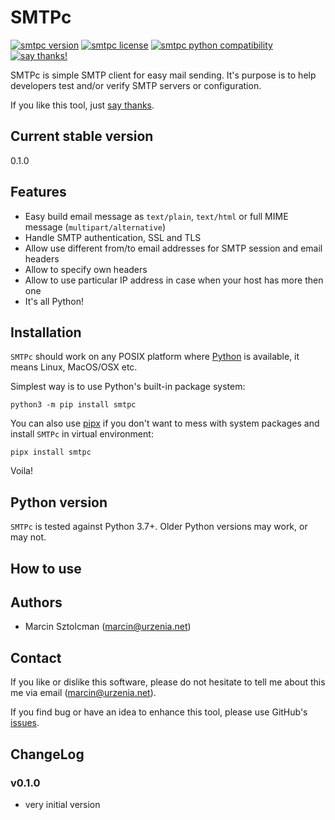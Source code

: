 SMTPc
=====

[![smtpc version](https://img.shields.io/pypi/v/smtpc.svg)](https://pypi.python.org/pypi/smtpc)
[![smtpc license](https://img.shields.io/pypi/l/smtpc.svg)](https://pypi.python.org/pypi/smtpc)
[![smtpc python compatibility](https://img.shields.io/pypi/pyversions/smtpc.svg)](https://pypi.python.org/pypi/smtpc)
[![say thanks!](https://img.shields.io/badge/Say%20Thanks-!-1EAEDB.svg)](https://saythanks.io/to/marcin%40urzenia.net)

SMTPc is simple SMTP client for easy mail sending. It's purpose is to help
developers test and/or verify SMTP servers or configuration.

If you like this tool, just [say thanks](https://saythanks.io/to/marcin%40urzenia.net).

Current stable version
----------------------

0.1.0

Features
--------

* Easy build email message as `text/plain`, `text/html` or full MIME
  message (`multipart/alternative`)
* Handle SMTP authentication, SSL and TLS
* Allow use different from/to email addresses for SMTP session and
  email headers
* Allow to specify own headers
* Allow to use particular IP address in case when your host has more then one
* It's all Python!

Installation
------------

`SMTPc` should work on any POSIX platform where [Python](http://python.org)
is available, it means Linux, MacOS/OSX etc.

Simplest way is to use Python's built-in package system:

    python3 -m pip install smtpc

You can also use [pipx](https://pipxproject.github.io/pipx/) if you don't want to
mess with system packages and install `SMTPc` in virtual environment:

    pipx install smtpc

Voila!

Python version
--------------

`SMTPc` is tested against Python 3.7+. Older Python versions may work, or may not.

How to use
----------



Authors
-------

* Marcin Sztolcman ([marcin@urzenia.net](mailto:marcin@urzenia.net))

Contact
-------

If you like or dislike this software, please do not hesitate to tell me about
this me via email ([marcin@urzenia.net](mailto:marcin@urzenia.net)).

If you find bug or have an idea to enhance this tool, please use GitHub's
[issues](https://github.com/msztolcman/smtpc/issues).

ChangeLog
---------
### v0.1.0

* very initial version
